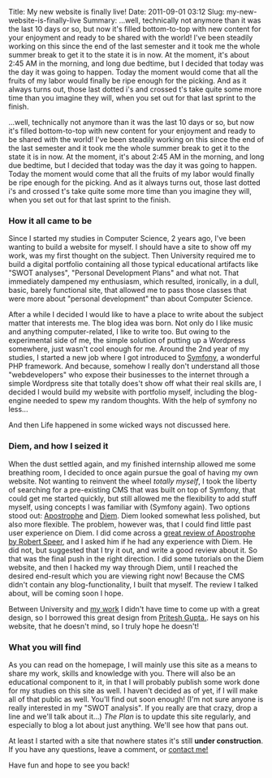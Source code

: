 Title: My new website is finally live!
Date: 2011-09-01 03:12
Slug: my-new-website-is-finally-live
Summary: ...well, technically not anymore than it was the last 10 days or so, but now it's filled bottom-to-top with new content for your enjoyment and ready to be shared with the world! I've been steadily working on this since the end of the last semester and it took me the whole summer break to get it to the state it is in now. At the moment, it's about 2:45 AM in the morning, and long due bedtime, but I decided that today was the day it was going to happen. Today the moment would come that all the fruits of my labor would finally be ripe enough for the picking. And as it always turns out, those last dotted i's and crossed t's take quite some more time than you imagine they will, when you set out for that last sprint to the finish.

...well, technically not anymore than it was the last 10 days or so, but now it's filled bottom-to-top with new content for your enjoyment and ready to be shared with the world! I've been steadily working on this since the end of the last semester and it took me the whole summer break to get it to the state it is in now. At the moment, it's about 2:45 AM in the morning, and long due bedtime, but I decided that today was the day it was going to happen. Today the moment would come that all the fruits of my labor would finally be ripe enough for the picking. And as it always turns out, those last dotted i's and crossed t's take quite some more time than you imagine they will, when you set out for that last sprint to the finish.

### How it all came to be
Since I started my studies in Computer Science, 2 years ago, I've been wanting to build a website for myself. I should have a site to show off my work, was my first thought on the subject. Then University required me to build a digital portfolio containing all those typical educational artifacts like "SWOT analyses", "Personal Development Plans" and what not. That immediately dampened my enthusiasm, which resulted, ironically, in a dull, basic, barely functional site, that allowed me to pass those classes that were more about "personal development" than about Computer Science.

After a while I decided I would like to have a place to write about the subject matter that interests me. The blog idea was born. Not only do I like music and anything computer-related, I like to write too. But owing to the experimental side of me, the simple solution of putting up a Wordpress somewhere, just wasn't cool enough for me. Around the 2nd year of my studies, I started a new job where I got introduced to [Symfony](http://symfony.com "Symfony"), a wonderful PHP framework. And because, somehow I really don't understand all those "webdevelopers" who expose their businesses to the internet through a simple Wordpress site that totally does't show off what their real skills are, I decided I would build my website with portfolio myself, including the blog-engine needed to spew my random thoughts. With the help of symfony no less...

And then Life happened in some wicked ways not discussed here.
### Diem, and how I seized it
When the dust settled again, and my finished internship allowed me some breathing room, I decided to once again pursue the goal of having my own website. Not wanting to reinvent the wheel _totally myself_, I took the liberty of searching for a pre-existing CMS that was built on top of Symfony, that could get me started quickly, but still allowed me the flexibility to add stuff myself, using concepts I was familiar with (Symfony again). Two options stood out: [Apostrophe](http://apostrophenow.org/ "Apostrophe") and [Diem](http://diem-project.org/ "Diem"). Diem looked somewhat less polished, but also more flexible. 
The problem, however was, that I could find little past user experience on Diem. I did come across a [great review of Apostrophe by Robert Speer](http://www.robertspeer.com/blog/apostrophenow-a-cms-so-easy-even-your-mom-could-use-it/ "Apostrophe Review"), and I asked him if he had any experience with Diem. He did not, but suggested that I try it out, and write a good review about it. So that was the final push in the right direction. I did some tutorials on the Diem website, and then I hacked my way through Diem, until I reached the desired end-result which you are viewing right now! Because the CMS didn't contain any blog-functionality, I built that myself. The review I talked about, will be coming soon I hope.

Between University and [my work](http://moveonline.nl "MOvE Online") I didn't have time to come up with a great design, so I borrowed this great design from [Pritesh Gupta.](http://www.priteshgupta.com/ "Pritesh Gupta"). He says on his website, that he doesn't mind, so I truly hope he doesn't!

### What you will find
As you can read on the homepage, I will mainly use this site as a means to share my work, skills and knowledge with you. There will also be an educational component to it, in that I will probably publish some work done for my studies on this site as well. I haven't decided as of yet, if I will make all of that public as well. You'll find out soon enough! (I'm not sure anyone is really interested in my "SWOT analysis". If you really are that crazy, drop a line and we'll talk about it...) _The Plan_ is to update this site regularly, and especially to blog a lot about just anything. We'll see how that pans out.

At least I started with a site that nowhere states it's still **under construction**. If you have any questions, leave a comment, or [contact me!](/contact)

Have fun and hope to see you back!